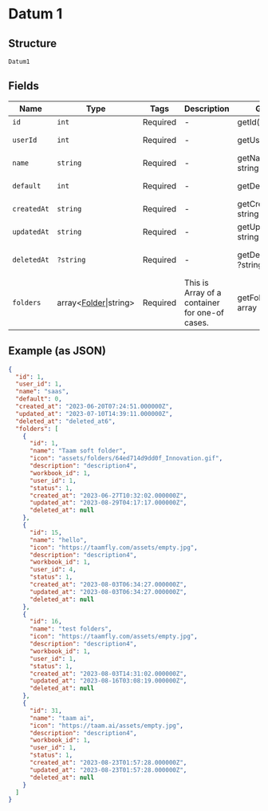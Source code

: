 
# Datum 1

## Structure

`Datum1`

## Fields

| Name | Type | Tags | Description | Getter | Setter |
|  --- | --- | --- | --- | --- | --- |
| `id` | `int` | Required | - | getId(): int | setId(int id): void |
| `userId` | `int` | Required | - | getUserId(): int | setUserId(int userId): void |
| `name` | `string` | Required | - | getName(): string | setName(string name): void |
| `default` | `int` | Required | - | getDefault(): int | setDefault(int default): void |
| `createdAt` | `string` | Required | - | getCreatedAt(): string | setCreatedAt(string createdAt): void |
| `updatedAt` | `string` | Required | - | getUpdatedAt(): string | setUpdatedAt(string updatedAt): void |
| `deletedAt` | `?string` | Required | - | getDeletedAt(): ?string | setDeletedAt(?string deletedAt): void |
| `folders` | array<[Folder](../../doc/models/folder.md)\|string> | Required | This is Array of a container for one-of cases. | getFolders(): array | setFolders(array folders): void |

## Example (as JSON)

```json
{
  "id": 1,
  "user_id": 1,
  "name": "saas",
  "default": 0,
  "created_at": "2023-06-20T07:24:51.000000Z",
  "updated_at": "2023-07-10T14:39:11.000000Z",
  "deleted_at": "deleted_at6",
  "folders": [
    {
      "id": 1,
      "name": "Taam soft folder",
      "icon": "assets/folders/64ed714d9dd0f_Innovation.gif",
      "description": "description4",
      "workbook_id": 1,
      "user_id": 1,
      "status": 1,
      "created_at": "2023-06-27T10:32:02.000000Z",
      "updated_at": "2023-08-29T04:17:17.000000Z",
      "deleted_at": null
    },
    {
      "id": 15,
      "name": "hello",
      "icon": "https://taamfly.com/assets/empty.jpg",
      "description": "description4",
      "workbook_id": 1,
      "user_id": 4,
      "status": 1,
      "created_at": "2023-08-03T06:34:27.000000Z",
      "updated_at": "2023-08-03T06:34:27.000000Z",
      "deleted_at": null
    },
    {
      "id": 16,
      "name": "test folders",
      "icon": "https://taamfly.com/assets/empty.jpg",
      "description": "description4",
      "workbook_id": 1,
      "user_id": 1,
      "status": 1,
      "created_at": "2023-08-03T14:31:02.000000Z",
      "updated_at": "2023-08-16T03:08:19.000000Z",
      "deleted_at": null
    },
    {
      "id": 31,
      "name": "taam ai",
      "icon": "https://taam.ai/assets/empty.jpg",
      "description": "description4",
      "workbook_id": 1,
      "user_id": 1,
      "status": 1,
      "created_at": "2023-08-23T01:57:28.000000Z",
      "updated_at": "2023-08-23T01:57:28.000000Z",
      "deleted_at": null
    }
  ]
}
```

